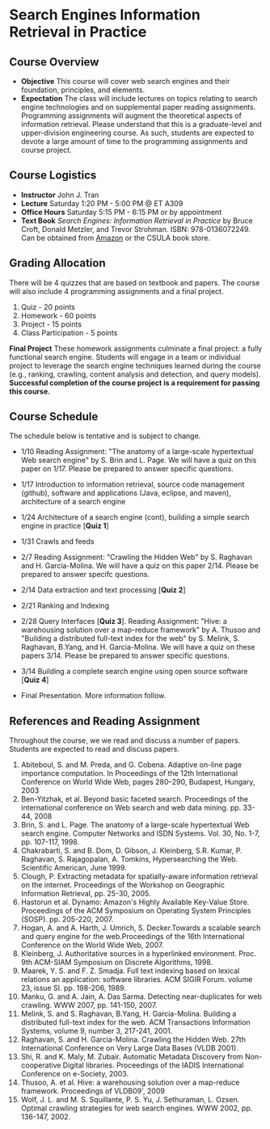 # Search Engines Information Retrieval in Practice

## Course Overview

- **Objective** This course will cover web search engines and their foundation, principles, and elements.
- **Expectation** The class will include lectures on topics relating to search engine technologies and on supplemental paper reading assignments.  Programming assignments will augment the theoretical aspects of information retrieval.  Please understand that this is a graduate-level and upper-division engineering course.  As such, students are expected to devote a large amount of time to the programming assignments and course project.

## Course Logistics

- **Instructor** John J. Tran
- **Lecture** Saturday 1:20 PM - 5:00 PM @ ET A309
- **Office Hours** Saturday 5:15 PM - 6:15 PM or by appointment
- **Text Book** _Search Engines: Information Retrieval in Practice_ by Bruce Croft, Donald Metzler, and Trevor Strohman. ISBN: 978-0136072249.  Can be obtained from [Amazon](http://www.amazon.com/Search-Engines-Information-Retrieval-Practice/dp/0136072240) or the CSULA book store.

## Grading Allocation

There will be 4 quizzes that are based on textbook and papers. The course will also include 4 programming assignments and a final project.

1. Quiz - 20 points
2. Homework - 60 points
3. Project - 15 points
4. Class Participation - 5 points

**Final Project** These homework assignments culminate a final project: a fully functional search engine. Students will engage in a team or individual project to leverage the search engine techniques learned during the course (e.g., ranking, crawling, content analysis and detection, and query models). **Successful completion of the course project is a requirement for passing this course.**

## Course Schedule

The schedule below is tentative and is subject to change.

* 1/10 Reading Assignment: "The anatomy of a large-scale hypertextual Web search engine" by S. Brin and L. Page.  We will have a quiz on this paper on 1/17.  Please be prepared to answer specific questions.

* 1/17 Introduction to information retrieval, source code management (github), software and applications (Java, eclipse, and maven), architecture of a search engine

* 1/24 Architecture of a search engine (cont), building a simple search engine in practice [**Quiz 1**]

* 1/31 Crawls and feeds

* 2/7 Reading Assignment: "Crawling the Hidden Web" by S. Raghavan and H. Garcia-Molina.  We will have a quiz on this paper 2/14.  Please be prepared to answer specifc questions.

* 2/14 Data extraction and text processing [**Quiz 2**]

* 2/21 Ranking and Indexing

* 2/28 Query Interfaces [**Quiz 3**].  Reading Assignment: "Hive: a warehousing solution over a map-reduce framework" by A. Thusoo and "Building a distributed full-text index for the web" by S. Melink, S. Raghavan, B.Yang, and H. Garcia-Molina. We will have a quiz on these papers 3/14.  Please be prepared to answer specific questions.

* 3/14 Building a complete search engine using open source software [**Quiz 4**]

* Final Presentation.  More information follow.

## References and Reading Assignment

Throughout the course, we we read and discuss a number of papers. Students are expected to read and discuss papers.

1. Abiteboul, S. and M. Preda, and G. Cobena. Adaptive on-line page importance computation. In Proceedings of the 12th International Conference on World Wide Web, pages 280–290, Budapest, Hungary, 2003
2. Ben-Yitzhak, et al. Beyond basic faceted search. Proceedings of the international conference on Web search and web data mining. pp. 33-44, 2008
3. Brin, S. and L. Page. The anatomy of a large-scale hypertextual Web search engine. Computer Networks and ISDN Systems. Vol. 30, No. 1-7, pp. 107-117, 1998. 
4. Chakrabarti, S. and B. Dom, D. Gibson, J. Kleinberg, S.R. Kumar, P. Raghavan, S. Rajagopalan, A. Tomkins, Hypersearching the Web. Scientific American, June 1999.
5. Clough, P. Extracting metadata for spatially-aware information retrieval on the internet. Proceedings of the Workshop on Geographic Information Retrieval, pp. 25-30, 2005.
6. Hastorun et al. Dynamo: Amazon's Highly Available Key-Value Store. Proceedings of the ACM Symposium on Operating System Principles (SOSP). pp. 205-220, 2007.
7. Hogan, A. and A. Harth, J. Umrich, S. Decker.Towards a scalable search and query engine for the web.Proceedings of the 16th International Conference on the World Wide Web, 2007.
8. Kleinberg, J. Authoritative sources in a hyperlinked environment. Proc. 9th ACM-SIAM Symposium on Discrete Algorithms, 1998.
9. Maarek, Y. S. and F. Z. Smadja. Full text indexing based on lexical relations an application: software libraries. ACM SIGIR Forum. volume 23, issue SI. pp. 198-206, 1989.
10. Manku, G. and A. Jain, A. Das Sarma. Detecting near-duplicates for web crawling. WWW 2007, pp. 141-150, 2007.
11. Melink, S. and S. Raghavan, B.Yang, H. Garcia-Molina. Building a distributed full-text index for the web. ACM Transactions Information Systems, volume 9, number 3, 217-241, 2001.
12. Raghavan, S. and H. Garcia-Molina. Crawling the Hidden Web. 27th International Conference on Very Large Data Bases (VLDB 2001).
13. Shi, R. and K. Maly, M. Zubair. Automatic Metadata Discovery from Non-cooperative Digital libraries. Proceedings of the IADIS International Conference on e-Society, 2003.
14. Thusoo, A. et al. Hive: a warehousing solution over a map-reduce framework. Proceedings of VLDB09', 2009
15. Wolf, J. L. and M. S. Squillante, P. S. Yu, J. Sethuraman, L. Ozsen. Optimal crawling strategies for web search engines. WWW 2002, pp. 136-147, 2002.
